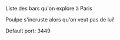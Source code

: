 Liste des bars qu'on explore à Paris

Poulpe s'incruste alors qu'on veut pas de lui!

Default port: 3449
